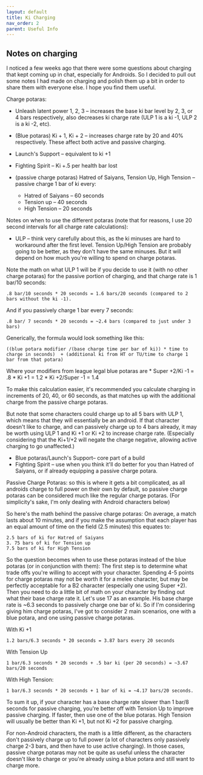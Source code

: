 ```yaml
---
layout: default
title: Ki Charging
nav_order: 2
parent: Useful Info
---
```


## Notes on charging

I noticed a few weeks ago that there were some questions about charging that kept coming up in chat, especially for Androids. So I decided to pull out some notes I had made on charging and polish them up a bit in order to share them with everyone else. I hope you find them useful.

Charge potaras: <br>
- Unleash latent power 1, 2, 3 – increases the base ki bar level by 2, 3, or 4 bars respectively, also decreases ki charge rate (ULP 1 is a ki -1, ULP 2 is a ki -2, etc).
- (Blue potaras) Ki + 1, Ki + 2 – increases charge rate by 20 and 40% respectively. These affect both active and passive charging.

- Launch's Support – equivalent to ki +1
- Fighting Spirit – Ki +.5 per health bar lost
- (passive charge potaras) Hatred of Saiyans, Tension Up, High Tension – passive charge 1 bar of ki every:

    - Hatred of Saiyans – 60 seconds
    - Tension up – 40 seconds
    - High Tension – 20 seconds 

Notes on when to use the different potaras (note that for reasons, I use 20 second intervals for all charge rate calculations):

- ULP – think very carefully about this, as the ki minuses are hard to workaround after the first level. Tension Up/High Tension are probably going to be better, as they don't have the same minuses. But it will depend on how much you're willing to spend on charge potaras.

Note the math on what ULP 1 will be if you decide to use it (with no other charge potaras) for the passive portion of charging, and that charge rate is 1 bar/10 seconds:

    .8 bar/10 seconds * 20 seconds = 1.6 bars/20 seconds (compared to 2 bars without the ki -1). 

And if you passively charge 1 bar every 7 seconds:

    .8 bar/ 7 seconds * 20 seconds = ~2.4 bars (compared to just under 3 bars) 

Generically, the formula would look something like this:
    
    ((blue potara modifier /(base charge time per bar of ki)) * time to charge in seconds)  + (additional ki from HT or TU/time to charge 1 bar from that potara)
    
Where your modifiers from league legal blue potaras are
    * Super +2/Ki -1 = .8
    * Ki +1 = 1.2
    * Ki +2/Super -1 = 1.4

To make this calculation easier, it's recommended you calculate charging in increments of 20, 40, or 60 seconds, as that matches up with the additional charge from the passive charge potaras.

But note that some characters could charge up to all 5 bars with ULP 1, which means that they will essentially be an android. If that character doesn't like to charge, and can passively charge up to 4 bars already, it may be worth using ULP 1 and Ki +1 or Ki +2 to increase charge rate. (Especially considering that the Ki+1/+2 will negate the charge negative, allowing active charging to go unaffected.)

- Blue potaras/Launch's Support– core part of a build
- Fighting Spirit – use when you think it'll do better for you than Hatred of Saiyans, or if already equipping a passive charge potara.

Passive Charge Potaras: so this is where it gets a bit complicated, as all androids charge to full power on their own by default, so passive charge potaras can be considered much like the regular charge potaras. (For simplicity's sake, I'm only dealing with Android characters below)

So here's the math behind the passive charge potaras:
On average, a match lasts about 10 minutes, and if you make the assumption that each player has an equal amount of time on the field (2.5 minutes) this equates to:

    2.5 bars of ki for Hatred of Saiyans
    3. 75 bars of ki for Tension up
    7.5 bars of ki for High Tension 

So the question becomes when to use these potaras instead of the blue potaras (or in conjunction with them):
The first step is to determine what trade offs you're willing to accept with your character. Spending 4-5 points for charge potaras may not be worth it for a melee character, but may be perfectly acceptable for a B2 character (especially one using Super +2).
Then you need to do a little bit of math on your character by finding out what their base charge rate it. Let's use 17 as an example. His base charge rate is ~6.3 seconds to passively charge one bar of ki. So if I'm considering giving him charge potaras, I've got to consider 2 main scenarios, one with a blue potara, and one using passive charge potaras.

With Ki +1

    1.2 bars/6.3 seconds * 20 seconds = 3.87 bars every 20 seconds 

With Tension Up

    1 bar/6.3 seconds * 20 seconds + .5 bar ki (per 20 seconds) = ~3.67 bars/20 seconds 

With High Tension:

    1 bar/6.3 seconds * 20 seconds + 1 bar of ki = ~4.17 bars/20 seconds. 


To sum it up, if your character has a base charge rate slower than 1 bar/8 seconds for passive charging, you're better off with Tension Up to improve passive charging. If faster, then use one of the blue potaras. High Tension will usually be better than Ki +1, but not Ki +2 for passive charging.

For non-Android characters, the math is a little different, as the characters don't passively charge up to full power (a lot of characters only passively charge 2-3 bars, and then have to use active charging). In those cases, passive charge potaras may not be quite as useful unless the character doesn't like to charge or you're already using a blue potara and still want to charge more.
